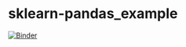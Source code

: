 # sklearn-pandas_example


[![Binder](http://mybinder.org/badge.svg)](http://mybinder.org/repo/alaindomissy/graphviz_bug_workaround)


